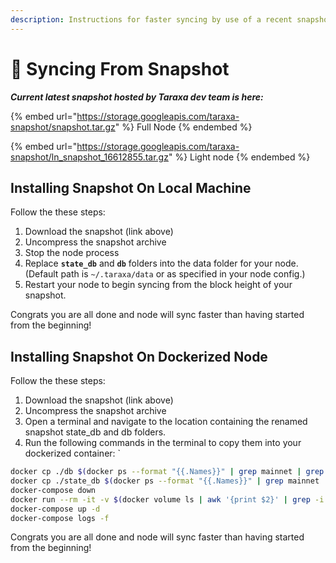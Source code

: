 ```yaml
---
description: Instructions for faster syncing by use of a recent snapshot
---
```


# 🔀 Syncing From Snapshot

_**Current latest snapshot hosted by Taraxa dev team is here:**_

{% embed url="https://storage.googleapis.com/taraxa-snapshot/snapshot.tar.gz" %}
Full Node
{% endembed %}

{% embed url="https://storage.googleapis.com/taraxa-snapshot/ln_snapshot_16612855.tar.gz" %}
Light node
{% endembed %}

## Installing Snapshot On Local Machine

Follow the these steps:

1. Download the snapshot (link above)
2. Uncompress the snapshot archive
3. Stop the node process
4. Replace **`state_db`** and **`db`** folders into the data folder for your node. (Default path is `~/.taraxa/data` or as specified in your node config.)
5. Restart your node to begin syncing from the block height of your snapshot.

Congrats you are all done and node will sync faster than having started from the beginning!

## Installing Snapshot On Dockerized Node

Follow the these steps:

1. Download the snapshot (link above)
2. Uncompress the snapshot archive
3. Open a terminal and navigate to the location containing the renamed snapshot state\_db and db folders.
4. Run the following commands in the terminal to copy them into your dockerized container: \`

```bash
docker cp ./db $(docker ps --format "{{.Names}}" | grep mainnet | grep node):/opt/taraxa_data/data/db/db_new
docker cp ./state_db $(docker ps --format "{{.Names}}" | grep mainnet | grep node):/opt/taraxa_data/data/db/state_db_new
docker-compose down
docker run --rm -it -v $(docker volume ls | awk '{print $2}' | grep -i mainnet):/data alpine ash -c "cd /data/db; mv db db_bk; mv state_db state_db_bk; mv db_new db; mv state_db_new state_db"
docker-compose up -d
docker-compose logs -f
```

Congrats you are all done and node will sync faster than having started from the beginning!

